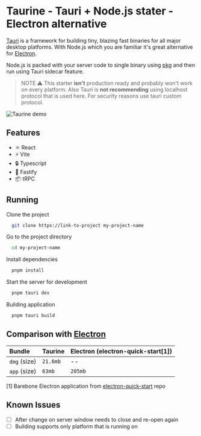 # Taurine - Tauri + Node.js stater - Electron alternative

[Tauri](https://tauri.app/) is a framework for building tiny, blazing fast binaries for all major desktop platforms. With Node.js which you are familiar it's great alternative for [Electron](https://www.electronjs.org/).

Node.js is packed with your server code to single binary using [pkg](https://github.com/vercel/pkg) and then run using Tauri sidecar feature.

> NOTE ⚠️
> This starter **isn't** production ready and probably won't work on every platform. Also Tauri is **not recommending** using localhost protocol that is used here. For security reasons use tauri custom protocol.


![Taurine demo](https://marcin.page/images/taurine-demo.gif)

## Features

- ⚛️ React
- ⚡️ Vite
- 🔒 Typescript
- 🚀 Fastify
- 📦 tRPC

## Running

Clone the project

```bash
  git clone https://link-to-project my-project-name
```

Go to the project directory

```bash
  cd my-project-name
```

Install dependencies

```bash
  pnpm install
```

Start the server for development

```bash
  pnpm tauri dev
```

Building application

```bash
  pnpm tauri build
```

## Comparison with [Electron](https://www.electronjs.org/)

| Bundle       | Taurine  | Electron (electron-quick-start[1]) |
| :----------- | :------- | :--------------------------------- |
| `dmg` (size) | `21.6mb` | --                                 |
| `app` (size) | `63mb`   | `205mb`                            |

[1] Barebone Electron application from [electron-quick-start](https://github.com/electron/electron-quick-start) repo

## Known Issues

- [ ] After change on server window needs to close and re-open again
- [ ] Building supports only platform that is running on
